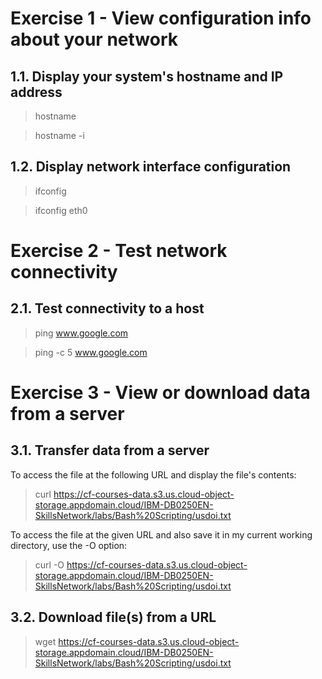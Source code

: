 # Exercise 1 - View configuration info about your network

## 1.1. Display your system's hostname and IP address

> hostname

> hostname -i

## 1.2. Display network interface configuration

> ifconfig

> ifconfig eth0

# Exercise 2 - Test network connectivity

## 2.1. Test connectivity to a host

> ping www.google.com

> ping -c 5 www.google.com

# Exercise 3 - View or download data from a server

## 3.1. Transfer data from a server

To access the file at the following URL and display the file's contents:

> curl https://cf-courses-data.s3.us.cloud-object-storage.appdomain.cloud/IBM-DB0250EN-SkillsNetwork/labs/Bash%20Scripting/usdoi.txt

To access the file at the given URL and also save it in my current working directory, use the -O option:

> curl -O https://cf-courses-data.s3.us.cloud-object-storage.appdomain.cloud/IBM-DB0250EN-SkillsNetwork/labs/Bash%20Scripting/usdoi.txt

## 3.2. Download file(s) from a URL

> wget https://cf-courses-data.s3.us.cloud-object-storage.appdomain.cloud/IBM-DB0250EN-SkillsNetwork/labs/Bash%20Scripting/usdoi.txt
